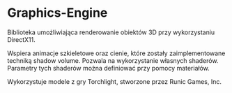 # Graphics-Engine

Biblioteka umożliwiająca renderowanie obiektów 3D przy wykorzystaniu DirectX11.

Wspiera animacje szkieletowe oraz cienie, które zostały zaimplementowane techniką shadow volume. Pozwala na wykorzystanie własnych shaderów. Parametry tych shaderów można definiować przy pomocy materiałów.

Wykorzystuje modele z gry Torchlight, stworzone przez Runic Games, Inc.
